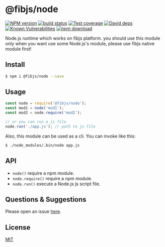 # @fibjs/node

[![NPM version][npm-image]][npm-url]
[![build status][travis-image]][travis-url]
[![Test coverage][codecov-image]][codecov-url]
[![David deps][david-image]][david-url]
[![Known Vulnerabilities][snyk-image]][snyk-url]
[![npm download][download-image]][download-url]

[npm-image]: https://img.shields.io/npm/v/@fibjs/node.svg?style=flat-square
[npm-url]: https://npmjs.org/package/@fibjs/node
[travis-image]: https://img.shields.io/travis/fibjs-modules/node.svg?style=flat-square
[travis-url]: https://travis-ci.org/fibjs-modules/node
[codecov-image]: https://img.shields.io/codecov/c/github/fibjs-modules/node.svg?style=flat-square
[codecov-url]: https://codecov.io/github/fibjs-modules/node?branch=master
[david-image]: https://img.shields.io/david/fibjs-modules/node.svg?style=flat-square
[david-url]: https://david-dm.org/fibjs-modules/node
[snyk-image]: https://snyk.io/test/npm/@fibjs/node/badge.svg?style=flat-square
[snyk-url]: https://snyk.io/test/npm/@fibjs/node
[download-image]: https://img.shields.io/npm/dm/@fibjs/node.svg?style=flat-square
[download-url]: https://npmjs.org/package/@fibjs/node

Node.js runtime which works on fibjs platform. you should use this module only when you want use some Node.js's module, please use fibjs native module first!

## Install

```bash
$ npm i @fibjs/node --save
```

## Usage

```js
const node = require('@fibjs/node');
const mod1 = node('mod1');
const mod2 = node.require('mod2');

// or you can run a js file
node.run('./app.js'); // path to js file
```

Also, this module can be used as a cli. You can invoke like this:

```bash
$ ./node_modules/.bin/node app.js
```

## API

- `node()` require a npm module.
- `node.require()` require a npm module.
- `node.run()` execute a Node.js js script file.

## Questions & Suggestions

Please open an issue [here](https://github.com/fibjs-modules/node/issues).

## License

[MIT](LICENSE)